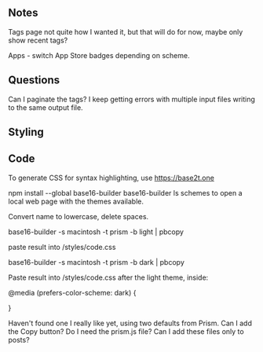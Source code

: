 ## Notes


Tags page not quite how I wanted it, but that will do for now, maybe only show recent tags?

Apps - switch App Store badges depending on scheme.

## Questions

Can I paginate the tags?
I keep getting errors with multiple input files writing to the same output file.


## Styling


## Code

To generate CSS for syntax highlighting, use https://base2t.one

npm install --global base16-builder
base16-builder ls schemes to open a local web page with the themes available.

Convert name to lowercase, delete spaces.

base16-builder -s macintosh -t prism -b light | pbcopy

paste result into /styles/code.css

base16-builder -s macintosh -t prism -b dark | pbcopy

Paste result into /styles/code.css after the light theme, inside:

@media (prefers-color-scheme: dark) {

}

Haven't found one I really like yet, using two defaults from Prism.
Can I add the Copy button?
Do I need the prism.js file?
Can I add these files only to posts?
